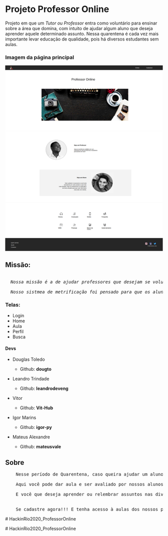 <h1>Projeto Professor Online</h1>

<p>Projeto em que um <em>Tutor ou Professor</em> 
entra como voluntário para ensinar sobre a área que 
domina, com intuito de ajudar algum aluno que deseja aprender aquele determinado assunto. Nessa quarentena é cada vez mais importante levar educação de qualidade, pois há diversos estudantes sem aulas.</p>

<h3>Imagem da página principal</h3>
<img src="./app/public/pag1.png"/>
<img src="./app/public/pag2.png"/>
<img src="./app/public/pag3.png"/>

<h2><strong>Missão:</strong></h2>

<pre><em>
  Nossa missão é a de ajudar professores que desejam se voluntariar e dar aulas com o intuito de ajudar alunos que estão há procura daquele determinado assunto. 
  
  Nosso sistmea de metrificação foi pensado para que os alunos sempre saibam qual professor é o mais bem avaliado da área em que deseja ter aula. Além disso, os professores tem a oportunidade de ser o elo entre o indivíduo e o saber.</em>
</pre>

<h3>Telas:</h3>

* Login
* Home
* Aula
* Perfil
* Busca

<h4>Devs</h4>

- Douglas Toledo
  - Github: **dougto**
  
- Leandro Trindade 
  - Github: **leandrodeveng**

- Vitor 
  - Github: **Vit-Hub**

- Igor Marins 
  - Github: **igor-py**

- Mateus Alexandre 
  - Github: **mateusvale**

<h2>Sobre</h2>

<pre>
    Nesse período de Quarentena, caso queira ajudar um aluno a aprender um determinado assunto que você domina, não hesite em se cadastrar em nossa plataforma.

    Aqui você pode dar aula e ser avaliado por nossos alunos, num sistema de metrificação elaborado para que professores com aulas que mais se destacam sejam mais visíveis pelos usuários da nossa plataforma

    E você que deseja aprender ou relembrar assuntos nas diversas disciplinas de nosso catálogo como: <i>Física, Matemática, Português, Sociologia, etc.</i> 
    
    
    Se cadastre agora!!! E tenha acesso à aulas dos nossos professores voluntários.
</pre>#   H a c k i n R i o 2 0 2 0 _ P r o f e s s o r O n l i n e 
 
 # HackinRio2020_ProfessorOnline
